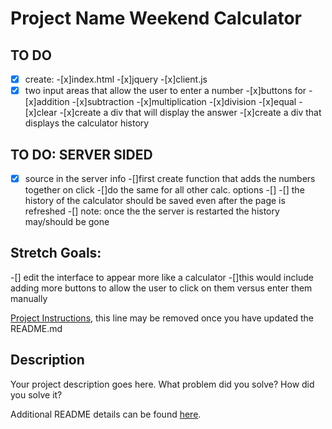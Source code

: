 # Project Name Weekend Calculator
## TO DO 
-[x] create:
    -[x]index.html
    -[x]jquery
    -[x]client.js
-[x] two input areas that allow the user to enter a number 
-[x]buttons for 
    -[x]addition
    -[x]subtraction 
    -[x]multiplication 
    -[x]division 
    -[x]equal 
    -[x]clear 
-[x]create a div that will display the answer 
-[x]create a div that displays the calculator history 

## TO DO: SERVER SIDED
-[x] source in the server info 
-[]first create function that adds the numbers together on click
    -[]do the same for all other calc. options 
-[]
-[] the history of the calculator should be saved even after the page is refreshed 
-[] note: once the the server is restarted the history may/should be gone 

## Stretch Goals:
-[] edit the interface to appear more like a calculator 
    -[]this would include adding more buttons to allow the user to click on them versus enter them manually 



[Project Instructions](./INSTRUCTIONS.md), this line may be removed once you have updated the README.md

## Description

Your project description goes here. What problem did you solve? How did you solve it?

Additional README details can be found [here](https://github.com/PrimeAcademy/readme-template/blob/master/README.md).
